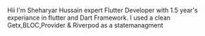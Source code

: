 Hii I'm Sheharyar Hussain expert Flutter Developer with 1.5 year's experiance in flutter and Dart Framework. I used a clean Getx,BLOC,Provider & Riverpod as a statemanagment
